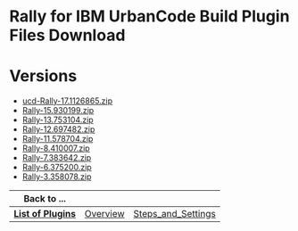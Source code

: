 
Rally for IBM UrbanCode Build Plugin Files Download
===================================================

# Versions

- [ucd-Rally-17.1126865.zip](https://raw.githubusercontent.com/UrbanCode/IBM-UCB-PLUGINS/main/files/Rally/ucd-Rally-17.1126865.zip)
- [Rally-15.930199.zip](https://raw.githubusercontent.com/UrbanCode/IBM-UCB-PLUGINS/main/files/Rally/Rally-15.930199.zip)
- [Rally-13.753104.zip](https://raw.githubusercontent.com/UrbanCode/IBM-UCB-PLUGINS/main/files/Rally/Rally-13.753104.zip)
- [Rally-12.697482.zip](https://raw.githubusercontent.com/UrbanCode/IBM-UCB-PLUGINS/main/files/Rally/Rally-12.697482.zip)
- [Rally-11.578704.zip](https://raw.githubusercontent.com/UrbanCode/IBM-UCB-PLUGINS/main/files/Rally/Rally-11.578704.zip)
- [Rally-8.410007.zip](https://raw.githubusercontent.com/UrbanCode/IBM-UCB-PLUGINS/main/files/Rally/Rally-8.410007.zip)
- [Rally-7.383642.zip](https://raw.githubusercontent.com/UrbanCode/IBM-UCB-PLUGINS/main/files/Rally/Rally-7.383642.zip)
- [Rally-6.375200.zip](https://raw.githubusercontent.com/UrbanCode/IBM-UCB-PLUGINS/main/files/Rally/Rally-6.375200.zip)
- [Rally-3.358078.zip](https://raw.githubusercontent.com/UrbanCode/IBM-UCB-PLUGINS/main/files/Rally/Rally-3.358078.zip)

|Back to ...|||
| :---: | :---: | :---: |
|[**List of Plugins**](../../index.md)|[Overview](./overview.md)|[Steps_and_Settings](./steps_and_settings.md)|
